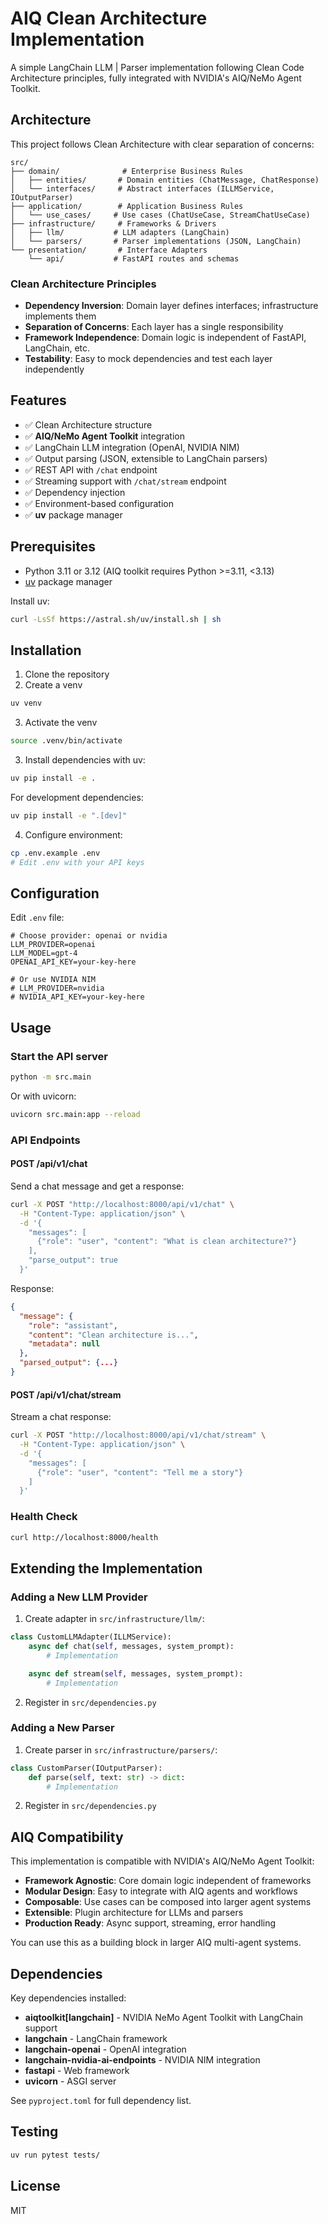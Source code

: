 # AIQ Clean Architecture Implementation

A simple LangChain LLM | Parser implementation following Clean Code Architecture principles, fully integrated with NVIDIA's AIQ/NeMo Agent Toolkit.

## Architecture

This project follows Clean Architecture with clear separation of concerns:

```
src/
├── domain/              # Enterprise Business Rules
│   ├── entities/       # Domain entities (ChatMessage, ChatResponse)
│   └── interfaces/     # Abstract interfaces (ILLMService, IOutputParser)
├── application/        # Application Business Rules
│   └── use_cases/     # Use cases (ChatUseCase, StreamChatUseCase)
├── infrastructure/     # Frameworks & Drivers
│   ├── llm/           # LLM adapters (LangChain)
│   └── parsers/       # Parser implementations (JSON, LangChain)
└── presentation/       # Interface Adapters
    └── api/           # FastAPI routes and schemas
```

### Clean Architecture Principles

- **Dependency Inversion**: Domain layer defines interfaces; infrastructure implements them
- **Separation of Concerns**: Each layer has a single responsibility
- **Framework Independence**: Domain logic is independent of FastAPI, LangChain, etc.
- **Testability**: Easy to mock dependencies and test each layer independently

## Features

- ✅ Clean Architecture structure
- ✅ **AIQ/NeMo Agent Toolkit** integration
- ✅ LangChain LLM integration (OpenAI, NVIDIA NIM)
- ✅ Output parsing (JSON, extensible to LangChain parsers)
- ✅ REST API with `/chat` endpoint
- ✅ Streaming support with `/chat/stream` endpoint
- ✅ Dependency injection
- ✅ Environment-based configuration
- ✅ **uv** package manager

## Prerequisites

- Python 3.11 or 3.12 (AIQ toolkit requires Python >=3.11, <3.13)
- [uv](https://docs.astral.sh/uv/) package manager

Install uv:
```bash
curl -LsSf https://astral.sh/uv/install.sh | sh
```

## Installation

1. Clone the repository
2. Create a venv 
```bash
uv venv
```
3. Activate the venv
```bash
source .venv/bin/activate
```
3. Install dependencies with uv:
```bash
uv pip install -e .
```

For development dependencies:
```bash
uv pip install -e ".[dev]"
```

4. Configure environment:
```bash
cp .env.example .env
# Edit .env with your API keys
```

## Configuration

Edit `.env` file:

```env
# Choose provider: openai or nvidia
LLM_PROVIDER=openai
LLM_MODEL=gpt-4
OPENAI_API_KEY=your-key-here

# Or use NVIDIA NIM
# LLM_PROVIDER=nvidia
# NVIDIA_API_KEY=your-key-here
```

## Usage

### Start the API server

```bash
python -m src.main
```

Or with uvicorn:
```bash
uvicorn src.main:app --reload
```

### API Endpoints

#### POST /api/v1/chat

Send a chat message and get a response:

```bash
curl -X POST "http://localhost:8000/api/v1/chat" \
  -H "Content-Type: application/json" \
  -d '{
    "messages": [
      {"role": "user", "content": "What is clean architecture?"}
    ],
    "parse_output": true
  }'
```

Response:
```json
{
  "message": {
    "role": "assistant",
    "content": "Clean architecture is...",
    "metadata": null
  },
  "parsed_output": {...}
}
```

#### POST /api/v1/chat/stream

Stream a chat response:

```bash
curl -X POST "http://localhost:8000/api/v1/chat/stream" \
  -H "Content-Type: application/json" \
  -d '{
    "messages": [
      {"role": "user", "content": "Tell me a story"}
    ]
  }'
```

### Health Check

```bash
curl http://localhost:8000/health
```

## Extending the Implementation

### Adding a New LLM Provider

1. Create adapter in `src/infrastructure/llm/`:
```python
class CustomLLMAdapter(ILLMService):
    async def chat(self, messages, system_prompt):
        # Implementation

    async def stream(self, messages, system_prompt):
        # Implementation
```

2. Register in `src/dependencies.py`

### Adding a New Parser

1. Create parser in `src/infrastructure/parsers/`:
```python
class CustomParser(IOutputParser):
    def parse(self, text: str) -> dict:
        # Implementation
```

2. Register in `src/dependencies.py`

## AIQ Compatibility

This implementation is compatible with NVIDIA's AIQ/NeMo Agent Toolkit:

- **Framework Agnostic**: Core domain logic independent of frameworks
- **Modular Design**: Easy to integrate with AIQ agents and workflows
- **Composable**: Use cases can be composed into larger agent systems
- **Extensible**: Plugin architecture for LLMs and parsers
- **Production Ready**: Async support, streaming, error handling

You can use this as a building block in larger AIQ multi-agent systems.

## Dependencies

Key dependencies installed:
- **aiqtoolkit[langchain]** - NVIDIA NeMo Agent Toolkit with LangChain support
- **langchain** - LangChain framework
- **langchain-openai** - OpenAI integration
- **langchain-nvidia-ai-endpoints** - NVIDIA NIM integration
- **fastapi** - Web framework
- **uvicorn** - ASGI server

See `pyproject.toml` for full dependency list.

## Testing

```bash
uv run pytest tests/
```

## License

MIT

